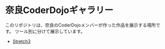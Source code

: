 # 奈良CoderDojoギャラリー
このリポジトリは、奈良のCoderDojoメンバーが作った作品を展示する場所です。
ツール別に分けて展示しています。

- [Stretch3](./stretch3/)
